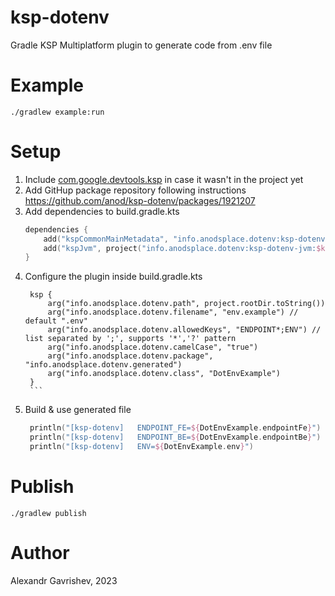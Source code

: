 # ksp-dotenv
Gradle KSP Multiplatform plugin to generate code from .env file

# Example

`./gradlew example:run`

# Setup

1. Include [com.google.devtools.ksp](https://kotlinlang.org/docs/ksp-quickstart.html) in case it wasn't in the project yet
2. Add GitHup package repository following instructions https://github.com/anod/ksp-dotenv/packages/1921207
3. Add dependencies to build.gradle.kts
    ```kotlin
    dependencies {
        add("kspCommonMainMetadata", "info.anodsplace.dotenv:ksp-dotenv-jvm:$kspDotenvVersion")
        add("kspJvm", project("info.anodsplace.dotenv:ksp-dotenv-jvm:$kspDotenvVersion"))
    }
    ```
4. Configure the plugin inside  build.gradle.kts
   ````
    ksp {
        arg("info.anodsplace.dotenv.path", project.rootDir.toString())
        arg("info.anodsplace.dotenv.filename", "env.example") // default ".env"
        arg("info.anodsplace.dotenv.allowedKeys", "ENDPOINT*;ENV") // list separated by ';', supports '*','?' pattern
        arg("info.anodsplace.dotenv.camelCase", "true")
        arg("info.anodsplace.dotenv.package", "info.anodsplace.dotenv.generated")
        arg("info.anodsplace.dotenv.class", "DotEnvExample")
    }
    ```
5. Build & use generated file
   ```kotlin
    println("[ksp-dotenv]   ENDPOINT_FE=${DotEnvExample.endpointFe}")
    println("[ksp-dotenv]   ENDPOINT_BE=${DotEnvExample.endpointBe}")
    println("[ksp-dotenv]   ENV=${DotEnvExample.env}")
   ```
   
# Publish

   `./gradlew publish`

# Author

Alexandr Gavrishev, 2023
